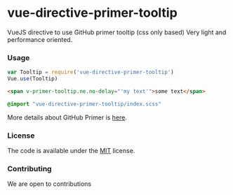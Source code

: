 # vue-directive-primer-tooltip
VueJS directive to use GitHub primer tooltip (css only based)
Very light and performance oriented.

### Usage

```js
var Tooltip = require('vue-directive-primer-tooltip')
Vue.use(Tooltip)
```

```html
<span v-primer-tooltip.ne.no-delay="'my text'">some text</span>
```

```scss
@import "vue-directive-primer-tooltip/index.scss"
```

More details about GitHub Primer is [here](https://primer.github.io/archive/tooltips/).

### License

The code is available under the [MIT](LICENSE) license.

### Contributing

We are open to contributions
